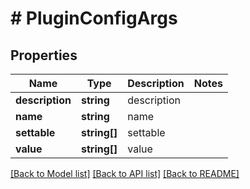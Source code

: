 # # PluginConfigArgs

## Properties

Name | Type | Description | Notes
------------ | ------------- | ------------- | -------------
**description** | **string** | description |
**name** | **string** | name |
**settable** | **string[]** | settable |
**value** | **string[]** | value |

[[Back to Model list]](../../README.md#models) [[Back to API list]](../../README.md#endpoints) [[Back to README]](../../README.md)

